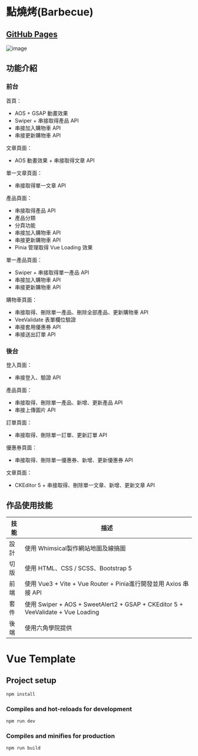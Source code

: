 # 點燒烤(Barbecue)
## [GitHub Pages](https://fan662.github.io/Vue3_Barbecue/)
![image](https://user-images.githubusercontent.com/109473917/226258163-fbfabafb-b470-433e-9b40-acf0385619fd.png)

## 功能介紹
### 前台
首頁：
- AOS + GSAP 動畫效果
- Swiper + 串接取得產品 API
- 串接加入購物車 API
- 串接更新購物車 API

文章頁面：
- AOS 動畫效果 + 串接取得文章 API

單一文章頁面：
- 串接取得單一文章 API

產品頁面：
- 串接取得產品 API
- 產品分類
- 分頁功能
- 串接加入購物車 API
- 串接更新購物車 API
- Pinia 管理取得 Vue Loading 效果

單一產品頁面：
- Swiper + 串接取得單一產品 API
- 串接加入購物車 API
- 串接更新購物車 API

購物車頁面：
- 串接取得、刪除單一產品、刪除全部產品、更新購物車 API
- VeeValidate 表單欄位驗證
- 串接套用優惠券 API
- 串接送出訂單 API

### 後台
登入頁面：
- 串接登入、驗證 API

產品頁面：
- 串接取得、刪除單一產品、新增、更新產品 API
- 串接上傳圖片 API

訂單頁面：
- 串接取得、刪除單一訂單、更新訂單 API

優惠券頁面：
- 串接取得、刪除單一優惠券、新增、更新優惠券 API

文章頁面：
- CKEditor 5 + 串接取得、刪除單一文章、新增、更新文章 API

## 作品使用技能

| 技能 | 描述 |
| --- | --- |
| 設計 | 使用 Whimsical製作網站地圖及線搞圖 |
| 切版 | 使用 HTML、CSS / SCSS、Bootstrap 5 |
| 前端 | 使用 Vue3 + Vite + Vue Router + Pinia進行開發並用 Axios 串接 API |
| 套件 | 使用 Swiper + AOS + SweetAlert2 + GSAP + CKEditor 5 + VeeValidate + Vue Loading |
| 後端 | 使用六角學院提供 |


# Vue Template

## Project setup

```
npm install
```

### Compiles and hot-reloads for development

```
npm run dev
```

### Compiles and minifies for production

```
npm run build
```
